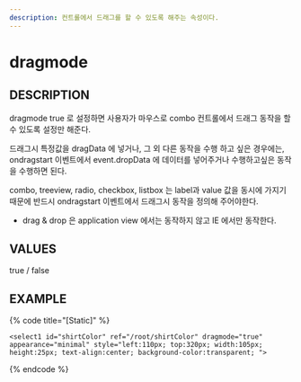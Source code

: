 ```yaml
---
description: 컨트롤에서 드래그를 할 수 있도록 해주는 속성이다.
---
```


#   dragmode                      

## DESCRIPTION

dragmode true 로 설정하면 사용자가 마우스로 combo 컨트롤에서 드래그 동작을 할 수 있도록 설정만 해준다.

드래그시 특정값을 dragData 에 넣거나, 그 외 다른 동작을 수행 하고 싶은 경우에는,
ondragstart 이벤트에서 event.dropData 에 데이터를 넣어주거나 수행하고싶은 동작을 수행하면 된다.

combo, treeview, radio, checkbox, listbox 는 label과 value 값을 동시에 가지기 때문에 반드시 
ondragstart 이벤트에서 드래그시 동작을 정의해 주어야한다.

* drag & drop 은 application view 에서는 동작하지 않고 IE 에서만 동작한다.  
                      
## VALUES

true / false

## EXAMPLE

{% code title="\[Static\]" %}
```markup
<select1 id="shirtColor" ref="/root/shirtColor" dragmode="true" appearance="minimal" style="left:110px; top:320px; width:105px; height:25px; text-align:center; background-color:transparent; "> 
```
{% endcode %}
